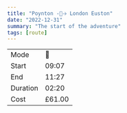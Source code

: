 ```yaml
---
title: "Poynton -🚂🡢 London Euston"
date: "2022-12-31"
summary: "The start of the adventure"
tags: [route]
---
```


|  |   |
|---|---|
| Mode | 🚂  |
| Start | 09:07  |
| End | 11:27  |
| Duration | 02:20 |
| Cost | £61.00	|